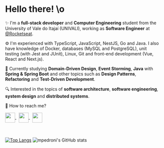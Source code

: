 # Hello there! \o

:sparkles: I'm a **full-stack developer** and **Computer Engineering** student from the University of Vale do Itajaí (UNIVALI), working as **Software Engineer** at <a href="https://github.com/Rocketseat">@Rocketseat</a>.

:gear: I'm experienced with TypeScript, JavaScript, NestJS, Go and Java. I also have knowledge of Docker, databases (MySQL and PostgreSQL), unit testing (with Jest and JUnit), Linux, Git and front-end development (Vue, React and Next.js).

:seedling: Currently studying **Domain-Driven Design**, **Event Storming**, **Java** with **Spring & Spring Boot** and other topics such as **Design Patterns**, **Refactoring** and **Test-Driven Development**.

:mag: Interested in the topics of **software architecture**, **software engineering**, **system design** and **distributed systems**.

:link: How to reach me?

<a href="https://www.linkedin.com/in/matheus-pedroni">
  <img src="https://cdn-icons-png.flaticon.com/512/174/174857.png" width="32" align="center" />
</a>&nbsp;
<a href="mailto:mpedroni77@gmail.com">
  <img src="https://logodownload.org/wp-content/uploads/2018/03/gmail-logo-2-1.png" width="32" align="center" />
</a>&nbsp;
<a href="https://twitter.com/_mpedroni">
  <img src="https://logodownload.org/wp-content/uploads/2014/09/twitter-logo-4.png" width="32" align="center" />
</a>

<br />
<br />
<br />

<!--
<details open>
<summary>:books: Tech books I read in 2022</summary>

- [ ] (reading) [Extreme Programming Explained: Embrace Change](https://a.co/d/iNoJiBG), by Kent Beck
- [ ] (reading) [Design Patterns: Elements of Reusable Object-Oriented Software](https://www.amazon.com/-/pt/dp/0201633612/ref=tmm_hrd_swatch_0?_encoding=UTF8&qid=1659045339&sr=1-1&language=en_US), by Erich Gamma *et al*
- [x] [Grokking Algorithms: An Illustrated Guide for Programmers and Other Curious People](https://a.co/d/6aU7G6j), by Aditya Bhargava
- [x] [Domain-Driven Design: Tackling Complexity in the Heart of Software](https://a.co/d/2QdLLoe), by Eric Evans
- [x] [The Pragmatic Programmer: Your Journey To Mastery](https://www.amazon.com/-/pt/dp/0135957052/ref=tmm_hrd_swatch_0?_encoding=UTF8&qid=1659045511&sr=1-1&language=en_US), by David Thomas and Andrew Hunt
- [x] [Arquitetura Limpa na Prática](https://www.otaviolemos.com.br), by Otavio Lemos
- [x] [Clean Architecture: A Craftsman's Guide to Software Structure and Design](https://www.amazon.com/-/pt/dp/0134494164/ref=sr_1_1?keywords=clean+architecture&qid=1659045265&s=books&sprefix=clean+%2Cstripbooks-intl-ship%2C207&sr=1-1&language=en_US), by Robert C. Martin
- [x] [Test Driven Development: By Example](https://www.amazon.com/-/pt/dp/0321146530/ref=sr_1_1?keywords=test+driven+development&qid=1659045199&s=books&sprefix=test+driven+%2Cstripbooks-intl-ship%2C206&sr=1-1&language=en_US), by Kent Beck
- [x] [Clean Code: A Handbook of Agile Software Craftsmanship](https://www.amazon.com/-/pt/dp/0132350882/ref=sr_1_1?keywords=clean+code&qid=1659045071&s=books&sprefix=clean+code%2Cstripbooks-intl-ship%2C242&sr=1-1&language=en_US), by Robert C. Martin

</details>

<details open>
<summary>:books: Non-tech books I read in 2022</summary>

- [x] [The Hobbit](https://a.co/d/cnt6L7b), by J.R.R. Tolkien
- [x] [A Brief History of Time](https://www.amazon.com/Brief-History-Time-Other-Essays/dp/0553109537/ref=tmm_hrd_swatch_0?_encoding=UTF8&qid=1659047834&sr=8-1&language=en_US), by Stephen Hawking
- [x] [The Drunkard's Walk: How Randomness Rules Our Lives](https://www.amazon.com/The-Drunkards-Walk-audiobook/dp/B001BSJHRC/ref=sr_1_1?keywords=the+drunkards+walk&qid=1659048049&sprefix=the+drunk%2Caps%2C315&sr=8-1&language=en_US), by Leonard Mlodinow

</details>

<br />
!-->

[![Top Langs](https://github-readme-stats.vercel.app/api/top-langs/?username=mpedroni&theme=dracula&hide_border=true&layout=compact)](https://github.com/mpedroni)
![mpedroni's GitHub stats](https://github-readme-stats.vercel.app/api?username=mpedroni&theme=dracula&hide_border=true&show_icons=true&custom_title=My%20GitHub%20Stats)
